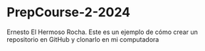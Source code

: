 # PrepCourse-2-2024
Ernesto El Hermoso Rocha. 
Este es un ejemplo de cómo crear un repositorio en GitHub y clonarlo en mi computadora
